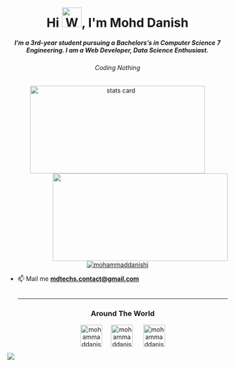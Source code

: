 <h1 align="center">Hi <img src="https://raw.githubusercontent.com/nixin72/nixin72/master/wave.gif"
            alt="Waving hand animated gif" height="45" width="45" />, I'm Mohd Danish</h1>
    <h5 align="center">
        I’m a 3rd-year student pursuing a Bachelors’s in Computer Science 7 Engineering. I am a Web Developer, Data
        Science Enthusiast.
    </h5>
    <h6 align="center">Coding Nothing</h6>

<p align="center">
<a align="center" href="https://github.com/MohammadDanishJ">
            <img alt="stats card" height="200px" width="400"
                src="https://github-readme-streak-stats.herokuapp.com/?user=MohammadDanishJ&theme=radical">
            <img align="right" height="200px" width="400"
                src="https://github-readme-stats.vercel.app/api?username=MohammadDanishJ&count_private=true&theme=radical&show_icons=true" />
        </a>
</p>

<p align="center">
     <a href="https://twitter.com/mohammaddanishj" target="blank"><img
                src="https://img.shields.io/twitter/follow/mohammaddanishj?logo=twitter&style=for-the-badge"
                alt="mohammaddanishj" /></a>
</p>
                
- 📫 Mail me **mdtechs.contact@gmail.com**
    <br><br>
    <hr>

    <h3 align="center">Around The World</h3>
    <p align="center">
        <a href="https://twitter.com/mohammaddanishj" target="blank"><img align="center"
                src="https://img.icons8.com/fluency/48/000000/twitter-circled.png" alt="mohammaddanishj" height="50"
                width="50" /></a> &nbsp;&nbsp;&nbsp;
        <a href="https://instagram.com/mohammaddanishj" target="blank"><img align="center"
                src="https://img.icons8.com/fluency/64/000000/instagram-new.png" alt="mohammaddanishj" height="50"
                width="50" /></a>
        &nbsp;&nbsp;&nbsp;&nbsp;
        <a href="https://www.linkedin.com/in/mohammaddanishj/" target="blank"><img align="center"
                src="https://img.icons8.com/color/164/000000/linkedin-circled--v2.png" alt="mohammaddanishj" height="50"
                width="50" /></a>  
    </p>
<p align="center">
            
![](https://komarev.com/ghpvc/?username=MohammadDanishJ&color=D93A7C)
            </p>
